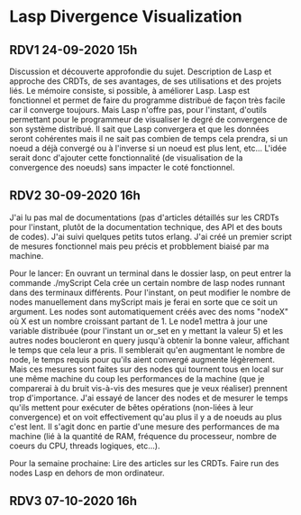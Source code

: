 # Lasp Divergence Visualization


## RDV1 24-09-2020 15h
Discussion et découverte approfondie du sujet. 
Description de Lasp et approche des CRDTs, de ses avantages, de ses utilisations et des projets liés.
Le mémoire consiste, si possible, à améliorer Lasp.
Lasp est fonctionnel et permet de faire du programme distribué de façon très facile car il converge toujours.
Mais Lasp n'offre pas, pour l'instant, d'outils permettant pour le programmeur de visualiser le degré de convergence de son système distribué.
Il sait que Lasp convergera et que les données seront cohérentes mais il ne sait pas combien de temps cela prendra, si un noeud a déjà convergé ou à l'inverse si un noeud est plus lent, etc...
L'idée serait donc d'ajouter cette fonctionnalité (de visualisation de la convergence des noeuds) sans impacter le coté fonctionnel.

## RDV2 30-09-2020 16h
J'ai lu pas mal de documentations (pas d'articles détaillés sur les CRDTs pour l'instant, plutôt de la documentation technique, des API et des bouts de codes).
J'ai suivi quelques petits tutos erlang.
J'ai créé un premier script de mesures fonctionnel mais peu précis et probblement biaisé par ma machine.

Pour le lancer:
En ouvrant un terminal dans le dossier lasp, on peut entrer la commande
./myScript
Cela crée un certain nombre de lasp nodes runnant dans des terminaux différents.
Pour l'instant, on peut modifier le nombre de nodes manuellement dans myScript mais je ferai en sorte que ce soit un argument.
Les nodes sont automatiquement créés avec des noms "nodeX" où X est un nombre croissant partant de 1.
Le node1 mettra à jour une variable distribuée (pour l'instant un or_set en y mettant la valeur 5) et les autres nodes boucleront en query jusqu'à obtenir la bonne valeur, affichant le temps que cela leur a pris.
Il semblerait qu'en augmentant le nombre de node, le temps requis pour qu'ils aient convergé augmente légèrement. Mais ces mesures sont faites sur des nodes qui tournent tous en local sur une même machine du coup les performances de la machine (que je comparerai à du bruit vis-à-vis des mesures que je veux réaliser) prennent trop d'importance.
J'ai essayé de lancer des nodes et de mesurer le temps qu'ils mettent pour exécuter de bêtes opérations (non-liées à leur convergence) et on voit effectivement qu'au plus il y a de noeuds au plus c'est lent. Il s'agit donc en partie d'une mesure des performances de ma machine (lié à la quantité de RAM, fréquence du processeur, nombre de coeurs du CPU, threads logiques, etc...).

Pour la semaine prochaine: 
Lire des articles sur les CRDTs.
Faire run des nodes Lasp en dehors de mon ordinateur.

## RDV3 07-10-2020 16h

